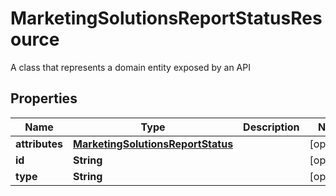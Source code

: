

# MarketingSolutionsReportStatusResource

A class that represents a domain entity exposed by an API

## Properties

| Name | Type | Description | Notes |
|------------ | ------------- | ------------- | -------------|
|**attributes** | [**MarketingSolutionsReportStatus**](MarketingSolutionsReportStatus.md) |  |  [optional] |
|**id** | **String** |  |  [optional] |
|**type** | **String** |  |  [optional] |



